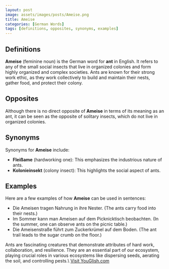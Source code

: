 ```yaml
---
layout: post
image: assets/images/posts/Ameise.png
title: Ameise
categories: [German Words]
tags: [definitions, opposites, synonyms, examples]
---
```


## Definitions

**Ameise** (feminine noun) is the German word for **ant** in English. It refers to any of the small social insects that live in organized colonies and form highly organized and complex societies. Ants are known for their strong work ethic, as they work collectively to build and maintain their nests, gather food, and protect their colony.

## Opposites

Although there is no direct opposite of **Ameise** in terms of its meaning as an ant, it can be seen as the opposite of solitary insects, which do not live in organized colonies.

## Synonyms

Synonyms for **Ameise** include:
- **Fleißame** (hardworking one): This emphasizes the industrious nature of ants.
- **Kolonieinsekt** (colony insect): This highlights the social aspect of ants.

## Examples

Here are a few examples of how **Ameise** can be used in sentences:

- Die Ameisen tragen Nahrung in ihre Nester. (The ants carry food into their nests.)
- Im Sommer kann man Ameisen auf dem Picknicktisch beobachten. (In the summer, one can observe ants on the picnic table.)
- Die Ameisenstraße führt zum Zuckerkrümel auf dem Boden. (The ant trail leads to the sugar crumb on the floor.)

Ants are fascinating creatures that demonstrate attributes of hard work, collaboration, and resilience. They are an essential part of our ecosystem, playing crucial roles in various ecosystems like dispersing seeds, aerating the soil, and controlling pests.\ <a id="yg-widget-0" class="youglish-widget" data-query="Ameise" data-lang="german" data-components="8412" data-auto-start="0" data-bkg-color="theme_light" data-title="How%20to%20pronounce%20Ameise%20in%20German"  rel="nofollow" href="https://youglish.com">Visit YouGlish.com</a><script async src="https://youglish.com/public/emb/widget.js" charset="utf-8"></script>